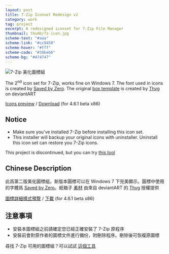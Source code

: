 ```yaml
---
layout: post
title: 7-Zip Iconset Redesign v2
category: work
tag: project
excerpt: A redesigned iconset for 7-Zip File Manager
thumbnail: thumb/7z-icon.jpg
scheme-text: "#aaa"
scheme-link: "#cc9458"
scheme-hover: "#fff"
scheme-code: "#39beb6"
scheme-bg: "#474747"
---
```


<p><img src="{{ site.file }}/7z-icon-2_logo_large.png" alt="7-Zip 美化圖標組"></p>

<p>The 2<sup>nd</sup> icon set for 7-Zip, works fine on Windows 7. The font used in icons is created by <a href="https://www.myfonts.com/fonts/larabie/saved-by-zero/">Saved by Zero</a>. The original <a href="https://thvg.deviantart.com/art/Package-Icons-93530123">box template</a> is created by <a href="https://thvg.deviantart.com/">Thvg</a> on deviantART</p>

<p class="download"><a href="{{ site.file }}/7z-icon-2_details_large.png">Icons preview</a> / <a href="{{ site.file }}/download/7z-icon-set-v2.7z">Download</a> (for 4.6.1 beta x86)</p>

<h2>Notice</h2>
<ul>
<li>Make sure you’ve installed 7-Zip before installing this icon set.</li>
<li>This installer will backup your original icons with uninstaller. Uninstall this icon set can restore you 7-Zip icons.</li>
</ul>

<p class="note">This project is discontinued, but you can try <a href="http://www.7ztm.de/">this tool</a></p>

<h2>Chinese Description</h2>

<p lang="zh">此爲第二版美化圖標組，新版本圖標可以在 Windows 7 下完美顯示。圖標中使用的字體爲 <a href="https://www.myfonts.com/fonts/larabie/saved-by-zero/">Saved by Zero</a>。紙箱子 <a href="https://thvg.deviantart.com/art/Package-Icons-93530123">素材</a> 由來自 deviantART 的 <a href="https://thvg.deviantart.com/">Thvg</a> 授權提供</p>

<p class="download"><a href="{{ site.file }}/7z-icon-2_details_large.png">圖標詳細樣式預覽</a> / <a href="{{ site.file }}/download/7z-icon-set-v2.7z">下載</a> (for 4.6.1 beta x86)</p>

<h2>注意事項</h2>
<ul>
<li>安裝本圖標組之前請確定您已經正確安裝了 7-Zip 原程序</li>
<li>安裝前會對原作者的圖標文件進行備份，附刪除程序。刪除後可恢複原圖標</li>
</ul>

<p class="note">尋找 7-Zip 可用的圖標組？可以試試 <a href="http://www.7ztm.de/">這個工具</a></p>

